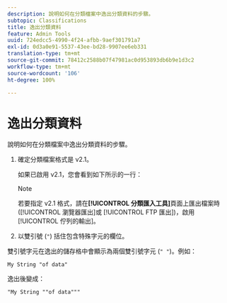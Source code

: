 ```yaml
---
description: 說明如何在分類檔案中逸出分類資料的步驟。
subtopic: Classifications
title: 逸出分類資料
feature: Admin Tools
uuid: 724edcc5-4990-4f24-afbb-9aef301791a7
exl-id: 0d3a0e91-5537-43ee-bd28-9907ee6eb331
translation-type: tm+mt
source-git-commit: 78412c2588b07f47981ac0d953893db6b9e1d3c2
workflow-type: tm+mt
source-wordcount: '106'
ht-degree: 100%

---
```


# 逸出分類資料

說明如何在分類檔案中逸出分類資料的步驟。

<!--Meike, please check this page against orginal. It might be missing information. -->

1. 確定分類檔案格式是 v2.1。

   如果已啟用 v2.1，您會看到如下所示的一行：

   >[!NOTE]
   >
   >若要指定 v2.1 格式，請在&#x200B;**[!UICONTROL 分類匯入工具]**&#x200B;頁面上匯出檔案時 ([!UICONTROL 瀏覽器匯出]或 [!UICONTROL FTP 匯出])，啟用[!UICONTROL 佇列的輸出]。

1. 以雙引號 (`"`) 括住包含特殊字元的欄位。

雙引號字元在逸出的儲存格中會顯示為兩個雙引號字元 (`" "`)。例如：

```
My String "of data"
```

逸出後變成：

```
"My String ""of data"""
```
